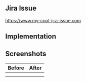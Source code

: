 ## Jira Issue

https://www.my-cool-jira-issue.com

## Implementation

<!--

Some description of HOW you implemented the linked issue. Perhaps give a high
level description of the program flow. Did you need to refactor something? What
tradeoffs did you take? Are there things in here which you'd particularly like
people to pay close attention to?

-->

## Screenshots

| Before | After |
| ------ | ----- |
|        |       |
|        |       |
